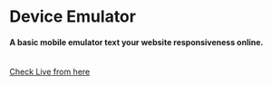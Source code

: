 # Device Emulator
#### A basic mobile emulator text your website responsiveness online.
<br>
<a href="https://abtp2.github.io/emulator">Check Live from here</a>


